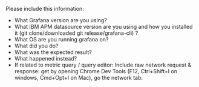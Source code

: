 Please include this information:

- What Grafana version are you using?
- What IBM APM datasource version are you using and how you installed it (git clone/downloaded git release/grafana-cli) ?
- What OS are you running grafana on?
- What did you do?
- What was the expected result?
- What happened instead?
- If related to metric query / query editor:
Include raw network request & response: get by opening Chrome Dev Tools (F12, Ctrl+Shift+I on windows, Cmd+Opt+I on Mac), go the network tab.
